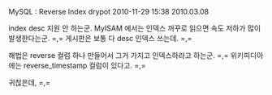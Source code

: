 MySQL : Reverse Index
drypot 2010-11-29 15:38
2010.03.08

index desc 지원 안 하는군.
MyISAM 에서는 인덱스 꺼꾸로 읽으면 속도 저하가 많이 발생한다는군. =,=
게시판은 보통 다 desc 인덱스 쓰는데. =,=

해법은 reverse 컬럼 하나 만들어서 그거 가지고 인덱스하라고 하는군. =,=
위키피디아에는 reverse_timestamp 컬럼이 있다고. =,=

귀찮은데, =,=